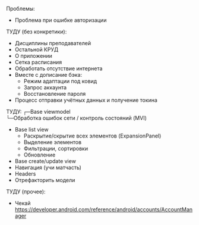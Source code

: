Проблемы:
- Проблема при ошибке авторизации

ТУДУ (без конкретики):
- Дисциплины преподавателей
- Остальной КРУД
- О приложении
- Сетка расписания
- Обработать отсутствие интернета
- Вместе с дописание бэка:
  - Режим адаптации под ковид
  - Запрос аккаунта
  - Восстановление пароля
- Процесс отправки учётных данных и получение токина

ТУДУ:
┌─Base viewmodel  
└─Обработка ошибок сети / контроль состояний (MVI)
- Base list view
  - Раскрытие/скрытие всех элементов (ExpansionPanel)
  - Выделение элементов
  - Фильтрации, сортировки
  - Обновление
- Base create/update view
- Навигация (учи матчасть)
- Headers
- Отрефакторить модели

ТУДУ (прочее):
- Чекай https://developer.android.com/reference/android/accounts/AccountManager